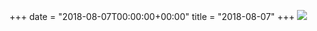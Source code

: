 +++
date = "2018-08-07T00:00:00+00:00"
title = "2018-08-07"
+++
<img class="img-fluid" src="/2018-08-07.jpg" />
